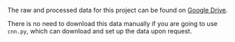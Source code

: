 The raw and processed data for this project can be found on [Google
Drive](https://goo.gl/fV2NXS).

There is no need to download this data manually if you are going to
use `cnn.py`, which can download and set up the data upon request.

